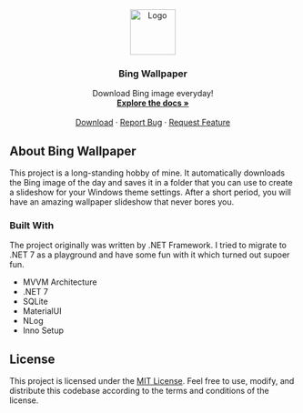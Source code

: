 <!-- PROJECT LOGO -->
<div align="center">
  <a href="https://github.com/torabi-ali/BingWallpaper">
    <img src="Wpf/logo.ico" alt="Logo" width="80" height="80">
  </a>

  <h3 align="center">Bing Wallpaper</h3>

  <p align="center">
    Download Bing image everyday!
    <br />
    <a href="https://github.com/torabi-ali/BingWallpaper"><strong>Explore the docs »</strong></a>
    <br />
    <br />
    <a href="https://github.com/torabi-ali/BingWallpaper/releases/latest">Download</a>
    ·
    <a href="https://github.com/torabi-ali/BingWallpaper/issues">Report Bug</a>
    ·
    <a href="https://github.com/torabi-ali/BingWallpaper/issues">Request Feature</a>
  </p>
</div>



<!-- ABOUT THE PROJECT -->
## About Bing Wallpaper

This project is a long-standing hobby of mine. It automatically downloads the Bing image of the day and saves it in a folder that you can use to create a slideshow for your Windows theme settings. After a short period, you will have an amazing wallpaper slideshow that never bores you.



### Built With

The project originally was written by .NET Framework. I tried to migrate to .NET 7 as a playground and have some fun with it which turned out supoer fun.


* MVVM Architecture
* .NET 7
* SQLite
* MaterialUI
* NLog
* Inno Setup



<!-- LICENSE -->
## License

This project is licensed under the [MIT License](LICENSE.txt). Feel free to use, modify, and distribute this codebase according to the terms and conditions of the license.
